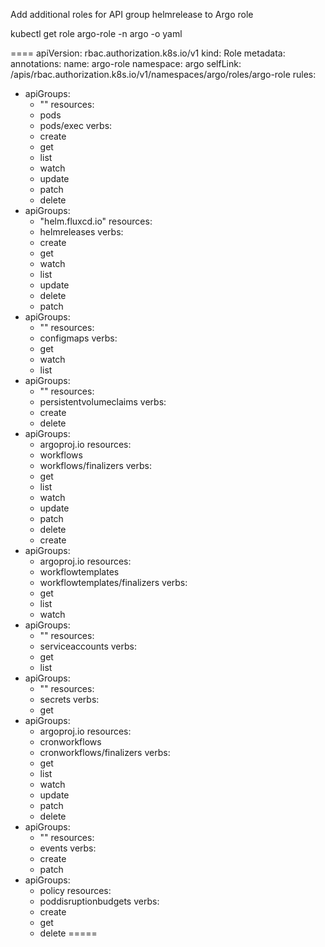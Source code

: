 Add additional roles for API group helmrelease to Argo role

kubectl get role argo-role  -n argo -o yaml

====
apiVersion: rbac.authorization.k8s.io/v1
kind: Role
metadata:
  annotations:
  name: argo-role
  namespace: argo
  selfLink: /apis/rbac.authorization.k8s.io/v1/namespaces/argo/roles/argo-role
rules:
- apiGroups:
  - ""
  resources:
  - pods
  - pods/exec
  verbs:
  - create
  - get
  - list
  - watch
  - update
  - patch
  - delete
- apiGroups:
  - "helm.fluxcd.io"
  resources:
  - helmreleases
  verbs:
  - create
  - get
  - watch
  - list
  - update
  - delete
  - patch
- apiGroups:
  - ""
  resources:
  - configmaps
  verbs:
  - get
  - watch
  - list
- apiGroups:
  - ""
  resources:
  - persistentvolumeclaims
  verbs:
  - create
  - delete
- apiGroups:
  - argoproj.io
  resources:
  - workflows
  - workflows/finalizers
  verbs:
  - get
  - list
  - watch
  - update
  - patch
  - delete
  - create
- apiGroups:
  - argoproj.io
  resources:
  - workflowtemplates
  - workflowtemplates/finalizers
  verbs:
  - get
  - list
  - watch
- apiGroups:
  - ""
  resources:
  - serviceaccounts
  verbs:
  - get
  - list
- apiGroups:
  - ""
  resources:
  - secrets
  verbs:
  - get
- apiGroups:
  - argoproj.io
  resources:
  - cronworkflows
  - cronworkflows/finalizers
  verbs:
  - get
  - list
  - watch
  - update
  - patch
  - delete
- apiGroups:
  - ""
  resources:
  - events
  verbs:
  - create
  - patch
- apiGroups:
  - policy
  resources:
  - poddisruptionbudgets
  verbs:
  - create
  - get
  - delete
=====
